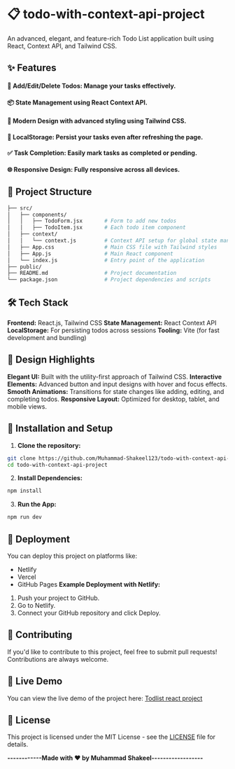 # 📋 todo-with-context-api-project

An advanced, elegant, and feature-rich Todo List application built using React, Context API, and Tailwind CSS.

## ✨ Features
#### 🔄 Add/Edit/Delete Todos: Manage your tasks effectively.
#### 📦 State Management using React Context API.
#### 🎨 Modern Design with advanced styling using Tailwind CSS.
#### 💾 LocalStorage: Persist your tasks even after refreshing the page.
#### ✅ Task Completion: Easily mark tasks as completed or pending.
#### 🌐 Responsive Design: Fully responsive across all devices.

## 📂 Project Structure
```bash
├── src/
│   ├── components/
│   │   ├── TodoForm.jsx       # Form to add new todos
│   │   ├── TodoItem.jsx       # Each todo item component
│   ├── context/
│   │   └── context.js         # Context API setup for global state management
│   ├── App.css                # Main CSS file with Tailwind styles
│   ├── App.js                 # Main React component
│   └── index.js               # Entry point of the application
├── public/
├── README.md                  # Project documentation
└── package.json               # Project dependencies and scripts
```

## 🛠️ Tech Stack
**Frontend:** React.js, Tailwind CSS
**State Management:** React Context API
**LocalStorage:** For persisting todos across sessions
**Tooling:** Vite (for fast development and bundling)

## 🎨 Design Highlights
**Elegant UI:** Built with the utility-first approach of Tailwind CSS.
**Interactive Elements:** Advanced button and input designs with hover and focus effects.
**Smooth Animations:** Transitions for state changes like adding, editing, and completing todos.
**Responsive Layout:** Optimized for desktop, tablet, and mobile views.

## 🔧 Installation and Setup
1. **Clone the repository:**
```bash
git clone https://github.com/Muhammad-Shakeel123/todo-with-context-api-project.git
cd todo-with-context-api-project
```

2. **Install Dependencies:**
```bash
npm install
```

3. **Run the App:**
```bash
npm run dev
```

## 🚀 Deployment
You can deploy this project on platforms like:

- Netlify
- Vercel
- GitHub Pages
**Example Deployment with Netlify:**
1. Push your project to GitHub.
2. Go to Netlify.
3. Connect your GitHub repository and click Deploy.

## 🤝 Contributing
If you'd like to contribute to this project, feel free to submit pull requests! Contributions are always welcome.

## 🚀 Live Demo
You can view the live demo of the project here: [Todlist react project](https://react-todo-list-project-awbyu7fdt.vercel.app)

## 📜 License

This project is licensed under the MIT License - see the [LICENSE](LICENSE) file for details.


**------------Made with ❤️ by Muhammad Shakeel------------------**